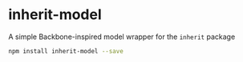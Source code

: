 inherit-model
=============

A simple Backbone-inspired model wrapper for the `inherit` package

```bash
npm install inherit-model --save
```
